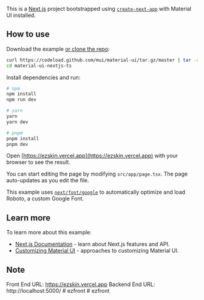 This is a [Next.js](https://nextjs.org/) project bootstrapped using [`create-next-app`](https://github.com/vercel/next.js/tree/canary/packages/create-next-app) with Material UI installed.

## How to use

Download the example [or clone the repo](https://github.com/mui/material-ui):

<!-- #default-branch-switch -->

```bash
curl https://codeload.github.com/mui/material-ui/tar.gz/master | tar -xz --strip=2  material-ui-master/examples/material-ui-nextjs-ts
cd material-ui-nextjs-ts
```

Install dependencies and run:

```bash
# npm
npm install
npm run dev

# yarn
yarn
yarn dev

# pnpm
pnpm install
pnpm dev
```

Open [https://ezskin.vercel.app](https://ezskin.vercel.app) with your browser to see the result.

You can start editing the page by modifying `src/app/page.tsx`. The page auto-updates as you edit the file.

This example uses [`next/font/google`](https://nextjs.org/docs/app/building-your-application/optimizing/fonts#google-fonts) to automatically optimize and load Roboto, a custom Google Font.

## Learn more

To learn more about this example:

- [Next.js Documentation](https://nextjs.org/docs) - learn about Next.js features and API.
- [Customizing Material UI](https://mui.com/material-ui/customization/how-to-customize/) - approaches to customizing Material UI.

## Note

Front End URL: https://ezskin.vercel.app
Backend End URL: http://localhost:5000/
#   e z f r o n t  
 #   e z f r o n t  
 